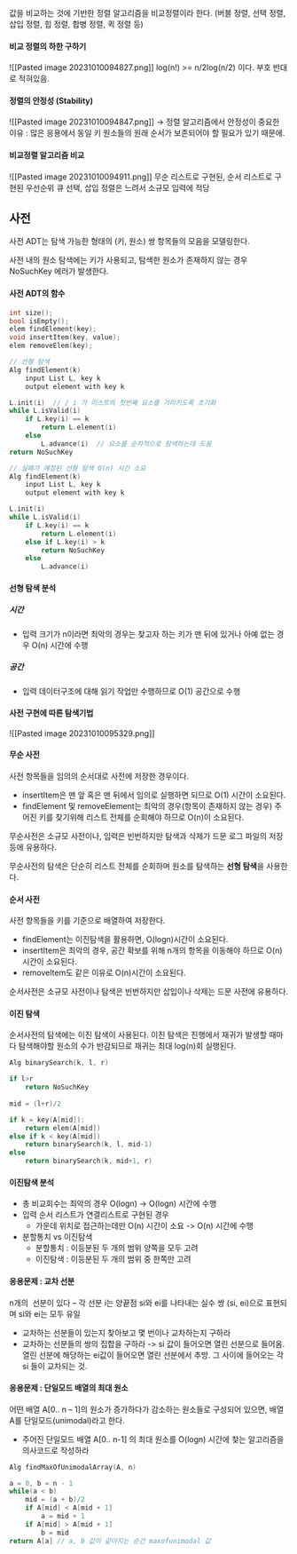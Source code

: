 값을 비교하는 것에 기반한 정렬 알고리즘을 비교정렬이라 한다.
(버블 정렬, 선택 정렬, 삽입 정렬, 힙 정렬, 합병 정렬, 퀵 정렬 등)
#### 비교 정렬의 하한 구하기
![[Pasted image 20231010094827.png]]
log(n!) >= n/2log(n/2) 이다. 부호 반대로 적혀있음.
#### 정렬의 안정성 (Stability)
![[Pasted image 20231010094847.png]]
-> 정렬 알고리즘에서 안정성이 중요한 이유 : 많은 응용에서 동일 키 원소들의 원래 순서가 보존되어야 할 필요가 있기 때문에.
#### 비교정렬 알고리즘 비교
![[Pasted image 20231010094911.png]]
무순 리스트로 구현된, 순서 리스트로 구현된 우선순위 큐
선택, 삽입 정렬은 느려서 소규모 입력에 적당
## 사전
사전 ADT는 탐색 가능한 형태의 (키, 원소) 쌍 항목들의 모음을 모델링한다.

사전 내의 원소 탐색에는 키가 사용되고, 탐색한 원소가 존재하지 않는 경우 NoSuchKey 에러가 발생한다.

#### 사전 ADT의 함수
```c
int size();
bool isEmpty();
elem findElement(key);
void insertItem(key, value);
elem removeElem(key);
```
```c
// 선형 탐색
Alg findElement(k)
	input List L, key k
	output element with key k

L.init(i)  // / i 가 리스트의 첫번째 요소를 가리키도록 초기화
while L.isValid(i)
	if L.key(i) == k
		return L.element(i)
	else
		L.advance(i)  // 요소를 순차적으로 탐색하는데 도움
return NoSuchKey

// 실패가 예정된 선형 탐색 O(n) 시간 소요
Alg findElement(k)
	input List L, key k
	output element with key k

L.init(i)
while L.isValid(i)
	if L.key(i) == k
		return L.element(i)
	else if L.key(i) > k
		return NoSuchKey
	else
		L.advance(i)
```
#### 선형 탐색 분석
##### 시간
- 입력 크기가 n이라면 최악의 경우는 찾고자 하는 키가 맨 뒤에 있거나 아예 없는 경우 O(n) 시간에 수행
##### 공간
- 입력 데이터구조에 대해 읽기 작업만 수행하므로 O(1) 공간으로 수행
#### 사전 구현에 따른 탐색기법
![[Pasted image 20231010095329.png]]
#### 무순 사전
사전 항목들을 임의의 순서대로 사전에 저장한 경우이다.

- insertItem은 맨 앞 혹은 맨 뒤에서 임의로 실행하면 되므로 O(1) 시간이 소요된다.
- findElement 및 removeElement는 최악의 경우(항목이 존재하지 않는 경우) 주어진 키를 찾기위해 리스트 전체를 순회해야 하므로 O(n)이 소요된다.

무순사전은 소규모 사전이나, 입력은 빈번하지만 탐색과 삭제가 드문 로그 파일의 저장 등에 유용하다.

무순사전의 탐색은 단순히 리스트 전체를 순회하며 원소를 탐색하는 **선형 탐색**을 사용한다.

#### 순서 사전
사전 항목들을 키를 기준으로 배열하여 저장한다.

- findElement는 이진탐색을 활용하면, O(logn)시간이 소요된다.
- insertItem은 최악의 경우, 공간 확보를 위해 n개의 항목을 이동해야 하므로 O(n)시간이 소요된다.
- removeItem도 같은 이유로 O(n)시간이 소요된다.

순서사전은 소규모 사전이나 탐색은 빈번하지만 삽입이나 삭제는 드문 사전에 유용하다.
#### 이진 탐색
순서사전의 탐색에는 이진 탐색이 사용된다. 이진 탐색은 진행에서 재귀가 발생할 때마다 탐색해야할 원소의 수가 반감되므로 재귀는 최대 log(n)회 실행된다.

```c
Alg binarySearch(k, l, r)

if l>r        
	return NoSuchKey
	    
mid = (l+r)/2    

if k = key(A[mid]):        
	return elem(A[mid])    
else if k < key(A[mid])        
	return binarySearch(k, l, mid-1)    
else        
	return binarySearch(k, mid+1, r)
```
#### 이진탐색 분석
- 총 비교회수는 최악의 경우 O(logn) -> O(logn) 시간에 수행
- 입력 순서 리스트가 연결리스트로 구현된 경우
	- 가운데 위치로 접근하는데만 O(n) 시간이 소요 -> O(n) 시간에 수행
- 분할통치 vs 이진탐색
	- 분할통치 : 이등분된 두 개의 범위 양쪽을 모두 고려
	- 이진탐색 : 이등분된 두 개의 범위 중 한쪽만 고려
#### 응용문제 : 교차 선분
n개의  선분이 있다 – 각 선분 i는 양끝점 si와 ei를 나타내는 실수 쌍 (si, ei)으로 표현되며 si와 ei는 모두 유일
- 교차하는 선분들이 있는지 찾아보고 몇 번이나 교차하는지 구하라
- 교차하는 선분들의 쌍의 집합을 구하라
-> si 값이 들어오면 열린 선분으로 들어옴. 열린 선분에 해당하는 ei값이 들어오면 열린 선분에서 추방. 그 사이에 들어오는 각 si 들이 교차되는 것.
#### 응용문제 : 단일모드 배열의 최대 원소
어떤 배열 A[0.. n – 1]의 원소가 증가하다가 감소하는 원소들로 구성되어 있으면, 배열 A를 단일모드(unimodal)라고 한다.
- 주어진 단일모드 배열 A[0.. n-1] 의 최대 원소를 O(logn) 시간에 찾는 알고리즘을 의사코드로 작성하라
```c
Alg findMaxOfUnimodalArray(A, n)

a = 0, b = n - 1
while(a < b)
	mid = (a + b)/2
	if A[mid] < A[mid + 1]
		a = mid + 1
	if A[mid] > A[mid + 1]
		b = mid
return A[a] // a, b 값이 같아지는 순간 maxofunimodal 값
```